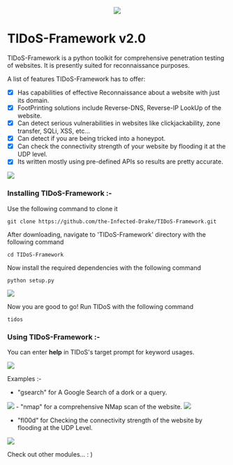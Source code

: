 <p align="middle"><img src='https://i.imgur.com/jqIT7UB.png' /></p>                    

# TIDoS-Framework v2.0
TIDoS-Framework is a python toolkit for comprehensive penetration testing of websites. It is presently suited for reconnaissance purposes.

A list of features TIDoS-Framework has to offer:

- [x] Has capabilities of effective Reconnaissance about a website with just its domain.
- [x] FootPrinting solutions include Reverse-DNS, Reverse-IP LookUp of the website.
- [x] Can detect serious vulnerabilities in websites like clickjackability, zone transfer, SQLi, XSS, etc...
- [x] Can detect if you are being tricked into a honeypot.
- [x] Can check the connectivity strength of your website by flooding it at the UDP level.
- [x] Its written mostly using pre-defined APIs so results are pretty accurate.

<img src='https://i.imgur.com/uWWCfw2.png' />

### Installing TIDoS-Framework :-
Use the following command to clone it
```
git clone https://github.com/the-Infected-Drake/TIDoS-Framework.git
```
After downloading, navigate to 'TIDoS-Framework' directory with the following command
```
cd TIDoS-Framework
```
Now install the required dependencies with the following command
```
python setup.py
```
<img src='https://i.imgur.com/wOrYfVc.png' />

Now you are good to go! Run TIDoS with the following command
```
tidos
```
### Using TIDoS-Framework :-
You can enter <b>help</b> in TIDoS's target prompt for keyword usages.

<img src='https://i.imgur.com/zQ4s41r.jpg' />

Examples :-
- "gsearch" for A Google Search of a dork or a query.

<img src='https://i.imgur.com/lNGMsTW.jpg?' />
- "nmap" for a comprehensive NMap scan of the website.

<img src='https://i.imgur.com/LToVDCK.jpg' />

- "fl00d" for Checking the connectivity strength of the website by flooding at the UDP Level.

<img src='https://i.imgur.com/5K4T6qs.jpg' />

Check out other modules... : )
